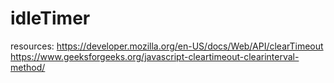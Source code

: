 # idleTimer

resources:
https://developer.mozilla.org/en-US/docs/Web/API/clearTimeout
https://www.geeksforgeeks.org/javascript-cleartimeout-clearinterval-method/
